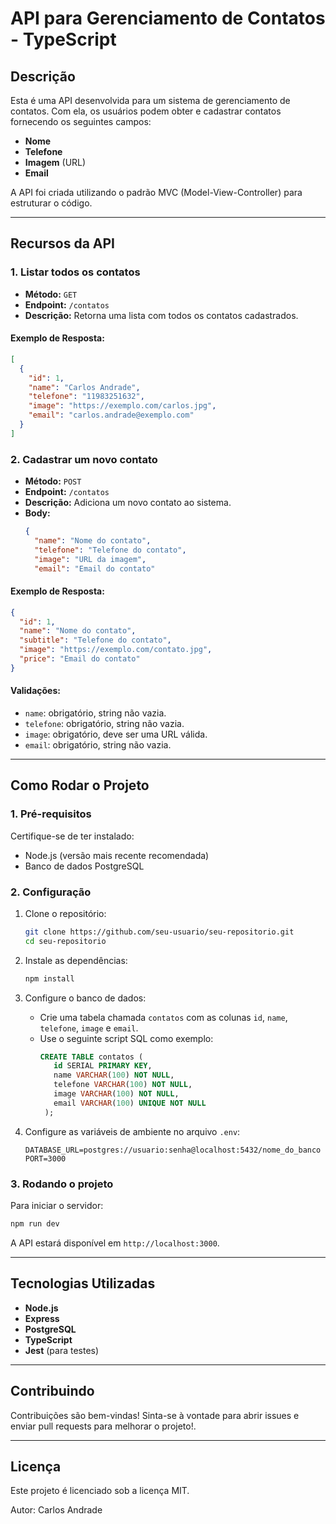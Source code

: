 # API para Gerenciamento de Contatos - TypeScript

## **Descrição**

Esta é uma API desenvolvida para um sistema de gerenciamento de contatos. Com ela, os usuários podem obter e cadastrar contatos fornecendo os seguintes campos:

- **Nome**
- **Telefone**
- **Imagem** (URL)
- **Email**

A API foi criada utilizando o padrão MVC (Model-View-Controller) para estruturar o código.

---

## **Recursos da API**

### **1. Listar todos os contatos**

- **Método:** `GET`
- **Endpoint:** `/contatos`
- **Descrição:** Retorna uma lista com todos os contatos cadastrados.

#### Exemplo de Resposta:

```json
[
  {
    "id": 1,
    "name": "Carlos Andrade",
    "telefone": "11983251632",
    "image": "https://exemplo.com/carlos.jpg",
    "email": "carlos.andrade@exemplo.com"
  }
]
```

### **2. Cadastrar um novo contato**

- **Método:** `POST`
- **Endpoint:** `/contatos`
- **Descrição:** Adiciona um novo contato ao sistema.
- **Body:**
  ```json
  {
    "name": "Nome do contato",
    "telefone": "Telefone do contato",
    "image": "URL da imagem",
    "email": "Email do contato"
  
  ```

#### Exemplo de Resposta:

```json
{
  "id": 1,
  "name": "Nome do contato",
  "subtitle": "Telefone do contato",
  "image": "https://exemplo.com/contato.jpg",
  "price": "Email do contato"
}
```

#### Validações:

- `name`: obrigatório, string não vazia.
- `telefone`: obrigatório, string não vazia.
- `image`: obrigatório, deve ser uma URL válida.
- `email`:  obrigatório, string não vazia.

---

## **Como Rodar o Projeto**

### **1. Pré-requisitos**

Certifique-se de ter instalado:

- Node.js (versão mais recente recomendada)
- Banco de dados PostgreSQL

### **2. Configuração**

1. Clone o repositório:

   ```bash
   git clone https://github.com/seu-usuario/seu-repositorio.git
   cd seu-repositorio
   ```

2. Instale as dependências:

   ```bash
   npm install
   ```

3. Configure o banco de dados:

   - Crie uma tabela chamada `contatos` com as colunas `id`, `name`, `telefone`, `image` e `email`.
   - Use o seguinte script SQL como exemplo:
     ```sql
     CREATE TABLE contatos (
        id SERIAL PRIMARY KEY,
        name VARCHAR(100) NOT NULL,
        telefone VARCHAR(100) NOT NULL,
        image VARCHAR(100) NOT NULL,
        email VARCHAR(100) UNIQUE NOT NULL
      );
     ```

4. Configure as variáveis de ambiente no arquivo `.env`:

   ```env
   DATABASE_URL=postgres://usuario:senha@localhost:5432/nome_do_banco
   PORT=3000
   ```

### **3. Rodando o projeto**

Para iniciar o servidor:

```bash
npm run dev
```

A API estará disponível em `http://localhost:3000`.

---

## **Tecnologias Utilizadas**

- **Node.js**
- **Express**
- **PostgreSQL**
- **TypeScript**
- **Jest** (para testes)

---

## **Contribuindo**

Contribuições são bem-vindas! Sinta-se à vontade para abrir issues e enviar pull requests para melhorar o projeto!.

---

## **Licença**

Este projeto é licenciado sob a licença MIT.

Autor: Carlos Andrade



